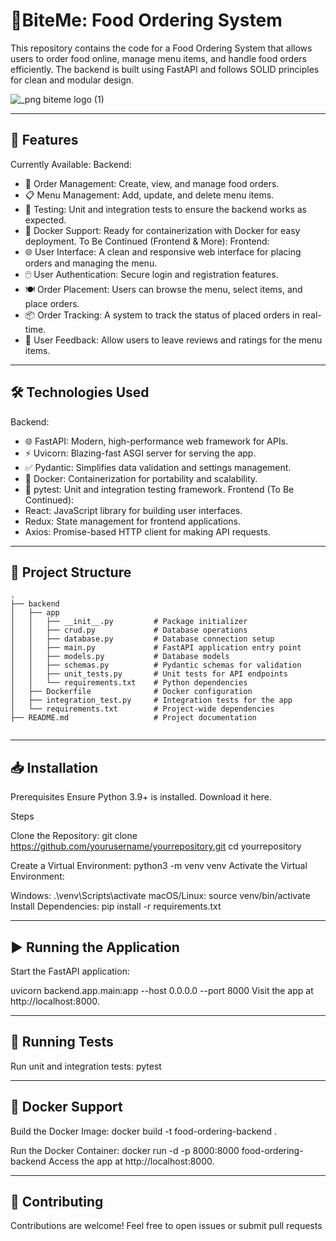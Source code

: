 # 🍔BiteMe: Food Ordering System
This repository contains the code for a Food Ordering System that allows users to order food online, manage menu items, and handle food orders efficiently. The backend is built using FastAPI and follows SOLID principles for clean and modular design. 


![_png biteme logo (1)](https://github.com/user-attachments/assets/f7eed7ed-b51a-4a71-8b0e-5cec53db5d64)


---

## 🚀 Features  

Currently Available:
Backend:
- 🛒 Order Management: Create, view, and manage food orders.
- 📋 Menu Management: Add, update, and delete menu items.
- 🧪 Testing: Unit and integration tests to ensure the backend works as expected.
- 🐋 Docker Support: Ready for containerization with Docker for easy deployment.
To Be Continued (Frontend & More):
Frontend:
- 🌐 User Interface: A clean and responsive web interface for placing orders and managing the menu.
- 🖱️ User Authentication: Secure login and registration features.
- 🍽️ Order Placement: Users can browse the menu, select items, and place orders.
- 📦 Order Tracking: A system to track the status of placed orders in real-time.
- 💬 User Feedback: Allow users to leave reviews and ratings for the menu items.

---

## 🛠️ Technologies Used  

Backend:
- 🌐 FastAPI: Modern, high-performance web framework for APIs.
- ⚡ Uvicorn: Blazing-fast ASGI server for serving the app.
- ✅ Pydantic: Simplifies data validation and settings management.
- 🐋 Docker: Containerization for portability and scalability.
- 🧪 pytest: Unit and integration testing framework.
Frontend (To Be Continued):
- React: JavaScript library for building user interfaces.
- Redux: State management for frontend applications.
- Axios: Promise-based HTTP client for making API requests.

---

## 📂 Project Structure  

```plaintext
.
├── backend
│   ├── app
│   │   ├── __init__.py         # Package initializer
│   │   ├── crud.py             # Database operations
│   │   ├── database.py         # Database connection setup
│   │   ├── main.py             # FastAPI application entry point
│   │   ├── models.py           # Database models
│   │   ├── schemas.py          # Pydantic schemas for validation
│   │   ├── unit_tests.py       # Unit tests for API endpoints
│   │   └── requirements.txt    # Python dependencies
│   ├── Dockerfile              # Docker configuration
│   ├── integration_test.py     # Integration tests for the app
│   └── requirements.txt        # Project-wide dependencies
├── README.md                   # Project documentation


```

---

## **📥 Installation**

Prerequisites
Ensure Python 3.9+ is installed. Download it here.

Steps

Clone the Repository:
git clone https://github.com/yourusername/yourrepository.git
cd yourrepository

Create a Virtual Environment:
python3 -m venv venv
Activate the Virtual Environment:

Windows:
.\venv\Scripts\activate
macOS/Linux:
source venv/bin/activate
Install Dependencies:
pip install -r requirements.txt

---

## ▶️ **Running the Application**
Start the FastAPI application:

uvicorn backend.app.main:app --host 0.0.0.0 --port 8000
Visit the app at http://localhost:8000.

---

## **🧪 Running Tests**
Run unit and integration tests:
pytest

---

## **🐳 Docker Support**
Build the Docker Image:
docker build -t food-ordering-backend .

Run the Docker Container:
docker run -d -p 8000:8000 food-ordering-backend
Access the app at http://localhost:8000.

---

## 🙌 Contributing
Contributions are welcome! Feel free to open issues or submit pull requests
